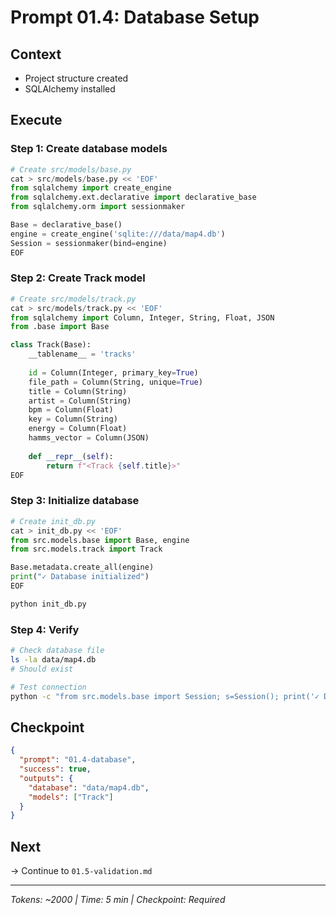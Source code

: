 # Prompt 01.4: Database Setup

## Context
- Project structure created
- SQLAlchemy installed

## Execute

### Step 1: Create database models
```python
# Create src/models/base.py
cat > src/models/base.py << 'EOF'
from sqlalchemy import create_engine
from sqlalchemy.ext.declarative import declarative_base
from sqlalchemy.orm import sessionmaker

Base = declarative_base()
engine = create_engine('sqlite:///data/map4.db')
Session = sessionmaker(bind=engine)
EOF
```

### Step 2: Create Track model
```python
# Create src/models/track.py
cat > src/models/track.py << 'EOF'
from sqlalchemy import Column, Integer, String, Float, JSON
from .base import Base

class Track(Base):
    __tablename__ = 'tracks'
    
    id = Column(Integer, primary_key=True)
    file_path = Column(String, unique=True)
    title = Column(String)
    artist = Column(String)
    bpm = Column(Float)
    key = Column(String)
    energy = Column(Float)
    hamms_vector = Column(JSON)
    
    def __repr__(self):
        return f"<Track {self.title}>"
EOF
```

### Step 3: Initialize database
```python
# Create init_db.py
cat > init_db.py << 'EOF'
from src.models.base import Base, engine
from src.models.track import Track

Base.metadata.create_all(engine)
print("✓ Database initialized")
EOF

python init_db.py
```

### Step 4: Verify
```bash
# Check database file
ls -la data/map4.db
# Should exist

# Test connection
python -c "from src.models.base import Session; s=Session(); print('✓ DB connected')"
```

## Checkpoint
```json
{
  "prompt": "01.4-database",
  "success": true,
  "outputs": {
    "database": "data/map4.db",
    "models": ["Track"]
  }
}
```

## Next
→ Continue to `01.5-validation.md`

---
*Tokens: ~2000 | Time: 5 min | Checkpoint: Required*